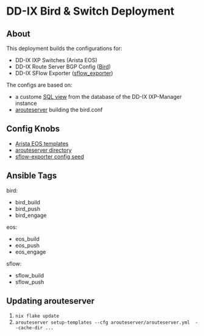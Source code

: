 # DD-IX Bird & Switch Deployment

## About

This deployment builds the configurations for:
- DD-IX IXP Switches (Arista EOS)
- DD-IX Route Server BGP Config ([Bird](https://bird.network.cz/))
- DD-IX SFlow Exporter ([sflow_exporter](https://github.com/dd-ix/sflow_exporter))

The configs are based on:
- a custome [SQL view](ixp-manager_peers.sql) from the database of the DD-IX IXP-Manager instance
- [arouteserver](https://github.com/pierky/arouteserver) building the bird.conf


## Config Knobs
- [Arista EOS templates](templates/eos/)
- [arouteserver directory](arouteserver/)
- [sflow-exporter config seed](roles/sflow_build/templates/meta.yml.j2)


## Ansible Tags

bird:
- bird_build
- bird_push
- bird_engage

eos:
- eos_build
- eos_push
- eos_engage

sflow:
- sflow_build
- sflow_push

## Updating arouteserver

1. `nix flake update`
2. `arouteserver setup-templates --cfg arouteserver/arouteserver.yml  --cache-dir ...`
